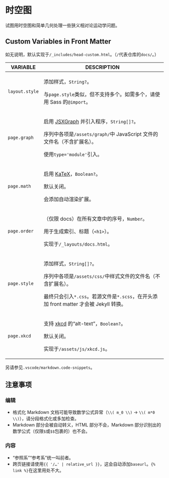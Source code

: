 # 时空图

试图用时空图和简单几何处理一些狭义相对论运动学问题。

## Custom Variables in Front Matter

如无说明，默认实现于`/_includes/head-custom.html`。（`/`代表仓库的`docs/`。）

<table>
    <thead>
        <tr>
            <th style='text-align: center;'>VARIABLE</th>
            <th style='text-align: center;'>DESCRIPTION</th>
        </tr>
    </thead>
    <tbody>
        <tr>
            <td>
                <p><code>layout.style</code></p>
            </td>
            <td>
                <p>添加样式，<code>String?</code>。</p>
                <p>与<code>page.style</code>类似，但不支持多个。如需多个，请使用 Sass 的<code>@import</code>。</p>
            </td>
        </tr>
        <tr>
            <td>
                <p><code>page.graph</code></p>
            </td>
            <td>
                <p>启用 <a href="https://jsxgraph.org/">JSXGraph</a> 并引入程序，<code>String[]?</code>。</p>
                <p>序列中各项是<code>/assets/graph/</code>中 JavaScript 文件的文件名（不含扩展名）。</p>
                <p>使用<code>type='module'</code>引入。</p>
            </td>
        </tr>
        <tr>
            <td>
                <p><code>page.math</code></p>
            </td>
            <td>
                <p>启用 <a href="https://katex.org/">KaTeX</a>，<code>Boolean?</code>。</p>
                <p>默认关闭。</p>
                <p>会添加自动渲染扩展。</p>
            </td>
        </tr>
        <tr>
            <td>
                <p><code>page.order</code></p>
            </td>
            <td>
                <p>（仅限 docs）在所有文章中的序号，<code>Number</code>。</p>
                <p>用于生成索引、标题（<code>&lt;h1&gt;</code>）。</p>
                <p>实现于<code>/_layouts/docs.html</code>。</p>
            </td>
        </tr>
        <tr>
            <td>
                <p><code>page.style</code></p>
            </td>
            <td>
                <p>添加样式，<code>String[]?</code>。</p>
                <p>序列中各项是<code>/assets/css/</code>中样式文件的文件名（不含扩展名）。</p>
                <p>最终只会引入<code>*.css</code>。若源文件是<code>*.scss</code>，在开头添加 front matter 才会被 Jekyll 转换。</p>
            </td>
        </tr>
        <tr>
            <td>
                <p><code>page.xkcd</code></p>
            </td>
            <td>
                <p>支持 <a href='https://xkcd.com/'>xkcd</a> 的“alt-text”，<code>Boolean?</code>。</p>
                <p>默认关闭。</p>
                <p>实现于<code>/assets/js/xkcd.js</code>。</p>
            </td>
        </tr>
    </tbody>
</table>

另请参见`.vscode/markdown.code-snippets`。

## 注意事项

### 编辑

-   格式化 Markdown 文档可能导致数学公式异常（`\\( m_0 \\)` → `\\( m*0 \\)`），请分段格式化或多加检查。
-   Markdown 部分会被自动转义，HTML 部分不会，Markdown 部分识别出的数学公式（仅限`$`或`$$`包裹的）也不会。

### 内容

-   “参照系”“参考系”统一叫前者。
-   跨页链接请使用`{{ '/…' | relative_url }}`，这会自动添加`baseurl`。`{% link %}`在这里用处不大。
